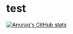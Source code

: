 # test

[![Anurag's GitHub stats](https://github-readme-stats.vercel.app/api?username=TravisRoad)](https://github.com/anuraghazra/github-readme-stats)

